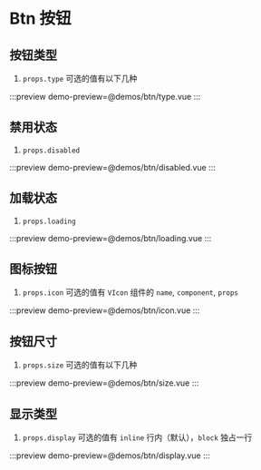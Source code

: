 # Btn 按钮

## 按钮类型

1. `props.type` 可选的值有以下几种

:::preview
demo-preview=@demos/btn/type.vue
:::

## 禁用状态

1. `props.disabled`

:::preview
demo-preview=@demos/btn/disabled.vue
:::

## 加载状态

1. `props.loading`

:::preview
demo-preview=@demos/btn/loading.vue
:::

## 图标按钮

1. `props.icon` 可选的值有 `VIcon` 组件的 `name`, `component`, `props`

:::preview
demo-preview=@demos/btn/icon.vue
:::

## 按钮尺寸

1. `props.size` 可选的值有以下几种

:::preview
demo-preview=@demos/btn/size.vue
:::

## 显示类型

1. `props.display` 可选的值有 `inline` 行内（默认），`block` 独占一行

:::preview
demo-preview=@demos/btn/display.vue
:::
